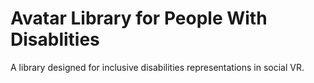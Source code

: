 # Avatar Library for People With Disablities

A library designed for inclusive disabilities representations in social VR.
